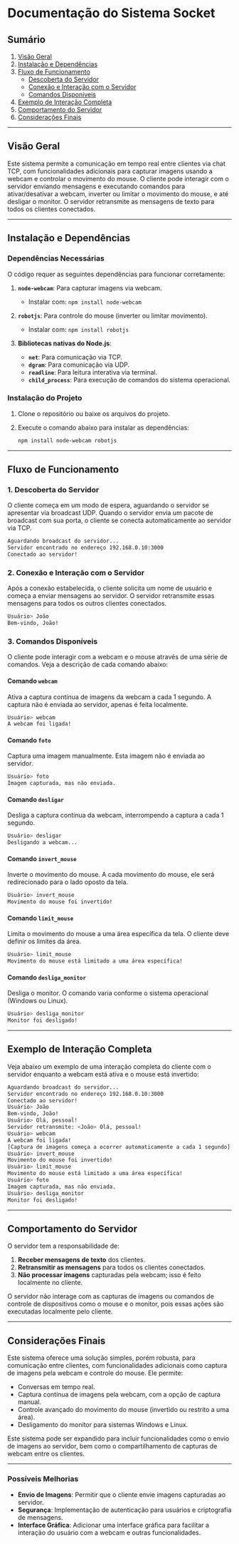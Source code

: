 # **Documentação do Sistema Socket**

## **Sumário**

1. [Visão Geral](#visao-geral)
2. [Instalação e Dependências](#instalacao-e-dependencias)
3. [Fluxo de Funcionamento](#fluxo-de-funcionamento)
   - [Descoberta do Servidor](#descoberta-do-servidor)
   - [Conexão e Interação com o Servidor](#conexao-e-interacao-com-o-servidor)
   - [Comandos Disponíveis](#comandos-disponiveis)
4. [Exemplo de Interação Completa](#exemplo-de-interacao-completa)
5. [Comportamento do Servidor](#comportamento-do-servidor)
6. [Considerações Finais](#consideracoes-finais)

---

## **Visão Geral**

Este sistema permite a comunicação em tempo real entre clientes via chat TCP, com funcionalidades adicionais para capturar imagens usando a webcam e controlar o movimento do mouse. O cliente pode interagir com o servidor enviando mensagens e executando comandos para ativar/desativar a webcam, inverter ou limitar o movimento do mouse, e até desligar o monitor. O servidor retransmite as mensagens de texto para todos os clientes conectados.

---

## **Instalação e Dependências**

### **Dependências Necessárias**

O código requer as seguintes dependências para funcionar corretamente:

1. **`node-webcam`**: Para capturar imagens via webcam.
   - Instalar com: `npm install node-webcam`
   
2. **`robotjs`**: Para controle do mouse (inverter ou limitar movimento).
   - Instalar com: `npm install robotjs`
   
3. **Bibliotecas nativas do Node.js**:
   - **`net`**: Para comunicação via TCP.
   - **`dgram`**: Para comunicação via UDP.
   - **`readline`**: Para leitura interativa via terminal.
   - **`child_process`**: Para execução de comandos do sistema operacional.

### **Instalação do Projeto**

1. Clone o repositório ou baixe os arquivos do projeto.
2. Execute o comando abaixo para instalar as dependências:

   ```bash
   npm install node-webcam robotjs
   ```

---

## **Fluxo de Funcionamento**

### **1. Descoberta do Servidor**

O cliente começa em um modo de espera, aguardando o servidor se apresentar via broadcast UDP. Quando o servidor envia um pacote de broadcast com sua porta, o cliente se conecta automaticamente ao servidor via TCP.

```bash
Aguardando broadcast do servidor...
Servidor encontrado no endereço 192.168.0.10:3000
Conectado ao servidor!
```

### **2. Conexão e Interação com o Servidor**

Após a conexão estabelecida, o cliente solicita um nome de usuário e começa a enviar mensagens ao servidor. O servidor retransmite essas mensagens para todos os outros clientes conectados.

```bash
Usuário> João
Bem-vindo, João!
```

### **3. Comandos Disponíveis**

O cliente pode interagir com a webcam e o mouse através de uma série de comandos. Veja a descrição de cada comando abaixo:

#### **Comando `webcam`**

Ativa a captura contínua de imagens da webcam a cada 1 segundo. A captura não é enviada ao servidor, apenas é feita localmente.

```bash
Usuário> webcam
A webcam foi ligada!
```

#### **Comando `foto`**

Captura uma imagem manualmente. Esta imagem não é enviada ao servidor.

```bash
Usuário> foto
Imagem capturada, mas não enviada.
```

#### **Comando `desligar`**

Desliga a captura contínua da webcam, interrompendo a captura a cada 1 segundo.

```bash
Usuário> desligar
Desligando a webcam...
```

#### **Comando `invert_mouse`**

Inverte o movimento do mouse. A cada movimento do mouse, ele será redirecionado para o lado oposto da tela.

```bash
Usuário> invert_mouse
Movimento do mouse foi invertido!
```

#### **Comando `limit_mouse`**

Limita o movimento do mouse a uma área específica da tela. O cliente deve definir os limites da área.

```bash
Usuário> limit_mouse
Movimento do mouse está limitado a uma área específica!
```

#### **Comando `desliga_monitor`**

Desliga o monitor. O comando varia conforme o sistema operacional (Windows ou Linux).

```bash
Usuário> desliga_monitor
Monitor foi desligado!
```

---

## **Exemplo de Interação Completa**

Veja abaixo um exemplo de uma interação completa do cliente com o servidor enquanto a webcam está ativa e o mouse está invertido:

```bash
Aguardando broadcast do servidor...
Servidor encontrado no endereço 192.168.0.10:3000
Conectado ao servidor!
Usuário> João
Bem-vindo, João!
Usuário> Olá, pessoal!
Servidor retransmite: <João> Olá, pessoal!
Usuário> webcam
A webcam foi ligada!
[Captura de imagens começa a ocorrer automaticamente a cada 1 segundo]
Usuário> invert_mouse
Movimento do mouse foi invertido!
Usuário> limit_mouse
Movimento do mouse está limitado a uma área específica!
Usuário> foto
Imagem capturada, mas não enviada.
Usuário> desliga_monitor
Monitor foi desligado!
```

---

## **Comportamento do Servidor**

O servidor tem a responsabilidade de:

1. **Receber mensagens de texto** dos clientes.
2. **Retransmitir as mensagens** para todos os clientes conectados.
3. **Não processar imagens** capturadas pela webcam; isso é feito localmente no cliente.

O servidor não interage com as capturas de imagens ou comandos de controle de dispositivos como o mouse e o monitor, pois essas ações são executadas localmente pelo cliente.

---

## **Considerações Finais**

Este sistema oferece uma solução simples, porém robusta, para comunicação entre clientes, com funcionalidades adicionais como captura de imagens pela webcam e controle do mouse. Ele permite:

- Conversas em tempo real.
- Captura contínua de imagens pela webcam, com a opção de captura manual.
- Controle avançado do movimento do mouse (invertido ou restrito a uma área).
- Desligamento do monitor para sistemas Windows e Linux.

Este sistema pode ser expandido para incluir funcionalidades como o envio de imagens ao servidor, bem como o compartilhamento de capturas de webcam entre os clientes.

---

### **Possíveis Melhorias**

- **Envio de Imagens**: Permitir que o cliente envie imagens capturadas ao servidor.
- **Segurança**: Implementação de autenticação para usuários e criptografia de mensagens.
- **Interface Gráfica**: Adicionar uma interface gráfica para facilitar a interação do usuário com a webcam e outras funcionalidades.

